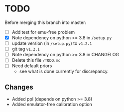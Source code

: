 # TODO

Before merging this branch into master:
- [ ] Add test for emu-free problem
- [X] Note dependency on python >= 3.8 in `/setup.py`
- [ ] update version (in `/setup.py`) to `v1.2.1`
- [ ] git tag `v1.2.1`
- [ ] Note dependency on python >= 3.8 in CHANGELOG
- [ ] Delete this file `/TODO.md`
- [ ] Need default priors
    - see what is done currently for discrepancy.

## Changes
- Added ppl (depends on python >= 3.8)
- Added emulator-free calibration option
